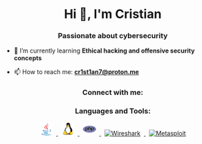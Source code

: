 <h1 align="center">Hi 👋, I'm Cristian</h1>
<h3 align="center">Passionate about cybersecurity</h3>

- 🌱 I’m currently learning **Ethical hacking and offensive security concepts**

- 📫 How to reach me: **cr1st1an7@proton.me**

<h3 align="center">Connect with me:</h3>
<p align="center">

</p>

<h3 align="center">Languages and Tools:</h3>
<p align="center">
  <a href="https://www.java.com" target="_blank" rel="noreferrer">
    <img src="https://raw.githubusercontent.com/devicons/devicon/master/icons/java/java-original.svg"
         alt="Java" width="30" height="30" style="margin: 0 8px;" />
  </a>
  <a href="https://www.linux.org/" target="_blank" rel="noreferrer">
    <img src="https://raw.githubusercontent.com/devicons/devicon/master/icons/linux/linux-original.svg"
         alt="Linux" width="30" height="30" style="margin: 0 8px;" />
  </a>
  <a href="https://www.php.net" target="_blank" rel="noreferrer">
    <img src="https://raw.githubusercontent.com/devicons/devicon/master/icons/php/php-original.svg"
         alt="PHP" width="30" height="30" style="margin: 0 8px;" />
  </a>
  <a href="https://www.wireshark.org/" target="_blank" rel="noreferrer">
    <img src="https://upload.wikimedia.org/wikipedia/commons/c/c6/Wireshark_icon_new.png"
         alt="Wireshark" width="30" height="30" style="margin: 0 8px;" />
  </a>
  <a href="https://www.metasploit.com/" target="_blank" rel="noreferrer">
    <img src="https://gdm-catalog-fmapi-prod.imgix.net/ProductLogo/17df60fe-5944-44ad-b73a-531294eea4a0.png?auto=format%2Ccompress&fit=max&w=256&q=75&ch=Width%2CDPR"
         alt="Metasploit" width="30" height="30" style="margin: 0 8px;" />
  </a>
</p>
